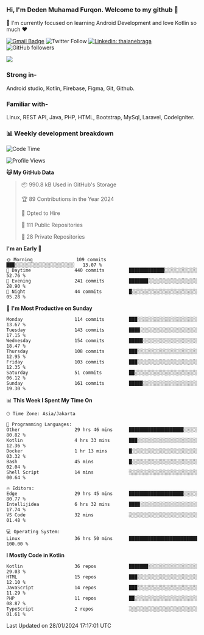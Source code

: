 ### Hi, I'm Deden Muhamad Furqon. Welcome to my github 👋

<!--
**furqoncreative/furqoncreative** is a ✨ _special_ ✨ repository because its `README.md` (this file) appears on your GitHub profile.

Here are some ideas to get you started:

- 🔭 I’m currently working on ...
- 👯 I’m looking to collaborate on ...
- 🤔 I’m looking for help with ...
- 💬 Ask me about ...
- 📫 How to reach me: ...
- 😄 Pronouns: ...
- ⚡ Fun fact: ...
-->

  🌱 I'm currently focused on learning Android Development and love Kotlin so much ❤ 

[![Gmail Badge](https://img.shields.io/badge/-furqoncreative24@gmail.com-c14438?style=flat-square&logo=Gmail&logoColor=white&link=mailto:furqoncreative24@gmail.com)](mailto:furqoncreative24@gmail.com)
![Twitter Follow](https://img.shields.io/twitter/follow/furqoncreative?label=Follow)
[![Linkedin: thaianebraga](https://img.shields.io/badge/-Deden_Muhamad_Furqon-blue?style=flat-square&logo=Linkedin&logoColor=white&link=https://www.linkedin.com/in/anmol-p-singh/)](https://www.linkedin.com/in/furqoncreative/)
![GitHub followers](https://img.shields.io/github/followers/furqoncreative?label=Follow&style=social)

<img src="https://github-readme-stats.sera5-dev.vercel.app/api?username=furqoncreative&hide=stars&show_icons=true&count_private=true&include_all_commits=true&title_color=#008080&icon_color=#008080&hide_border=true" width="">

### Strong in-

Android studio, Kotlin, Firebase, Figma, Git, Github.

### Familiar with-
Linux, REST API, Java, PHP, HTML, Bootstrap, MySql, Laravel, CodeIgniter.

### 📊 Weekly development breakdown

<!--START_SECTION:waka-->
![Code Time](http://img.shields.io/badge/Code%20Time-1%2C800%20hrs%2011%20mins-blue)

![Profile Views](http://img.shields.io/badge/Profile%20Views-5-blue)

**🐱 My GitHub Data** 

> 📦 990.8 kB Used in GitHub's Storage 
 > 
> 🏆 89 Contributions in the Year 2024
 > 
> 💼 Opted to Hire
 > 
> 📜 111 Public Repositories 
 > 
> 🔑 28 Private Repositories 
 > 
**I'm an Early 🐤** 

```text
🌞 Morning                109 commits         ███░░░░░░░░░░░░░░░░░░░░░░   13.07 % 
🌆 Daytime                440 commits         █████████████░░░░░░░░░░░░   52.76 % 
🌃 Evening                241 commits         ███████░░░░░░░░░░░░░░░░░░   28.90 % 
🌙 Night                  44 commits          █░░░░░░░░░░░░░░░░░░░░░░░░   05.28 % 
```
📅 **I'm Most Productive on Sunday** 

```text
Monday                   114 commits         ███░░░░░░░░░░░░░░░░░░░░░░   13.67 % 
Tuesday                  143 commits         ████░░░░░░░░░░░░░░░░░░░░░   17.15 % 
Wednesday                154 commits         █████░░░░░░░░░░░░░░░░░░░░   18.47 % 
Thursday                 108 commits         ███░░░░░░░░░░░░░░░░░░░░░░   12.95 % 
Friday                   103 commits         ███░░░░░░░░░░░░░░░░░░░░░░   12.35 % 
Saturday                 51 commits          ██░░░░░░░░░░░░░░░░░░░░░░░   06.12 % 
Sunday                   161 commits         █████░░░░░░░░░░░░░░░░░░░░   19.30 % 
```


📊 **This Week I Spent My Time On** 

```text
🕑︎ Time Zone: Asia/Jakarta

💬 Programming Languages: 
Other                    29 hrs 46 mins      ████████████████████░░░░░   80.82 % 
Kotlin                   4 hrs 33 mins       ███░░░░░░░░░░░░░░░░░░░░░░   12.36 % 
Docker                   1 hr 13 mins        █░░░░░░░░░░░░░░░░░░░░░░░░   03.32 % 
Bash                     45 mins             █░░░░░░░░░░░░░░░░░░░░░░░░   02.04 % 
Shell Script             14 mins             ░░░░░░░░░░░░░░░░░░░░░░░░░   00.64 % 

🔥 Editors: 
Edge                     29 hrs 45 mins      ████████████████████░░░░░   80.77 % 
Intellijidea             6 hrs 32 mins       ████░░░░░░░░░░░░░░░░░░░░░   17.74 % 
VS Code                  32 mins             ░░░░░░░░░░░░░░░░░░░░░░░░░   01.48 % 

💻 Operating System: 
Linux                    36 hrs 50 mins      █████████████████████████   100.00 % 
```

**I Mostly Code in Kotlin** 

```text
Kotlin                   36 repos            ███████░░░░░░░░░░░░░░░░░░   29.03 % 
HTML                     15 repos            ███░░░░░░░░░░░░░░░░░░░░░░   12.10 % 
JavaScript               14 repos            ███░░░░░░░░░░░░░░░░░░░░░░   11.29 % 
PHP                      11 repos            ██░░░░░░░░░░░░░░░░░░░░░░░   08.87 % 
TypeScript               2 repos             ░░░░░░░░░░░░░░░░░░░░░░░░░   01.61 % 
```




 Last Updated on 28/01/2024 17:17:01 UTC
<!--END_SECTION:waka-->
